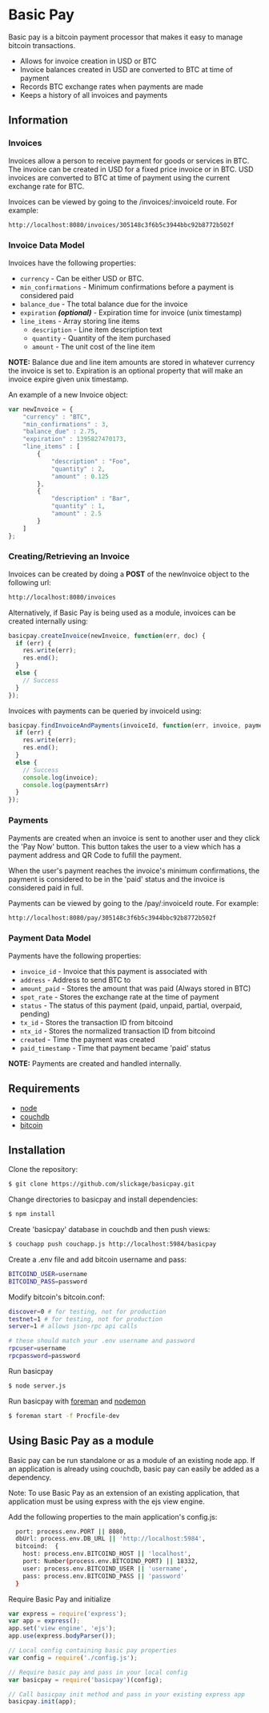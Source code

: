 Basic Pay
=========

Basic pay is a bitcoin payment processor that makes it easy to manage bitcoin transactions. 

* Allows for invoice creation in USD or BTC
* Invoice balances created in USD are converted to BTC at time of payment
* Records BTC exchange rates when payments are made
* Keeps a history of all invoices and payments

## Information

### Invoices

Invoices allow a person to receive payment for goods or services in BTC. The invoice can be created in USD for a fixed price invoice or in BTC. USD invoices are converted to BTC at time of payment using the current exchange rate for BTC. 

Invoices can be viewed by going to the /invoices/:invoiceId route. For example:
```sh
http://localhost:8080/invoices/305148c3f6b5c3944bbc92b8772b502f
```

### Invoice Data Model

Invoices have the following properties:
* ```currency``` - Can be either USD or BTC.
* ```min_confirmations``` - Minimum confirmations before a payment is considered paid
* ```balance_due``` - The total balance due for the invoice
* ```expiration``` ***(optional)*** - Expiration time for invoice (unix timestamp)
* ```line_items``` - Array storing line items
  * ```description``` - Line item description text
  * ```quantity``` - Quantity of the item purchased
  * ```amount``` - The unit cost of the line item

**NOTE:** Balance due and line item amounts are stored in whatever currency the invoice is set to. Expiration is an optional property that will make an invoice expire given unix timestamp.

An example of a new Invoice object:
```js
var newInvoice = {
    "currency" : "BTC",
    "min_confirmations" : 3,
    "balance_due" : 2.75,
    "expiration" : 1395827470173,
    "line_items" : [
        {
            "description" : "Foo",
            "quantity" : 2,
            "amount" : 0.125
        }, 
        {
            "description" : "Bar",
            "quantity" : 1,
            "amount" : 2.5
        }
    ]
};
```
### Creating/Retrieving an Invoice

Invoices can be created by doing a **POST** of the newInvoice object to the following url:
```sh
http://localhost:8080/invoices
```

Alternatively, if Basic Pay is being used as a module, invoices can be created internally using:

```js
basicpay.createInvoice(newInvoice, function(err, doc) {
  if (err) {
    res.write(err);
    res.end();
  }
  else {
    // Success
  }
});
```

Invoices with payments can be queried by invoiceId using:
```js
basicpay.findInvoiceAndPayments(invoiceId, function(err, invoice, paymentsArr) {
  if (err) {
    res.write(err);
    res.end();
  }
  else {
    // Success
    console.log(invoice);
    console.log(paymentsArr)
  }
});
```

### Payments

Payments are created when an invoice is sent to another user and they click the 'Pay Now' button. This button takes the user to a view which has a payment address and QR Code to fufill the payment.

When the user's payment reaches the invoice's minimum confirmations, the payment is considered to be in the 'paid' status and the invoice is considered paid in full.

Payments can be viewed by going to the /pay/:invoiceId route. For example:
```sh
http://localhost:8080/pay/305148c3f6b5c3944bbc92b8772b502f
```

### Payment Data Model

Payments have the following properties:
* ```invoice_id``` - Invoice that this payment is associated with
* ```address``` - Address to send BTC to
* ```amount_paid``` - Stores the amount that was paid (Always stored in BTC)
* ```spot_rate``` - Stores the exchange rate at the time of payment
* ```status``` - The status of this payment (paid, unpaid, partial, overpaid, pending)
* ```tx_id``` - Stores the transaction ID from bitcoind
* ```ntx_id``` - Stores the normalized transaction ID from bitcoind
* ```created``` - Time the payment was created
* ```paid_timestamp``` - Time that payment became 'paid' status

**NOTE:** Payments are created and handled internally.

## Requirements

* [node](http://nodejs.org)
* [couchdb](http://wiki.apache.org/couchdb/Installation)
* [bitcoin](https://bitcoin.org/en/download)

## Installation

Clone the repository:
```sh
$ git clone https://github.com/slickage/basicpay.git
```

Change directories to basicpay and install dependencies:
```sh
$ npm install
```

Create 'basicpay' database in couchdb and then push views:
```sh
$ couchapp push couchapp.js http://localhost:5984/basicpay
```

Create a .env file and add bitcoin username and pass:
```sh
BITCOIND_USER=username
BITCOIND_PASS=password
```

Modify bitcoin's bitcoin.conf:
```sh
discover=0 # for testing, not for production
testnet=1 # for testing, not for production
server=1 # allows json-rpc api calls

# these should match your .env username and password
rpcuser=username
rpcpassword=password
```

Run basicpay
```sh
$ node server.js
```

Run basicpay with [foreman](https://github.com/ddollar/foreman) and [nodemon](https://github.com/remy/nodemon)
```sh
$ foreman start -f Procfile-dev
```

## Using Basic Pay as a module

Basic pay can be run standalone or as a module of an existing node app. If an application is already using couchdb, basic pay can easily be added as a dependency. 

Note: To use Basic Pay as an extension of an existing application, that application must be using express with the ejs view engine.

Add the following properties to the main application's config.js:
```sh
  port: process.env.PORT || 8080,
  dbUrl: process.env.DB_URL || 'http://localhost:5984',
  bitcoind:  {
    host: process.env.BITCOIND_HOST || 'localhost',
    port: Number(process.env.BITCOIND_PORT) || 18332,
    user: process.env.BITCOIND_USER || 'username',
    pass: process.env.BITCOIND_PASS || 'password'
  }
```

Require Basic Pay and initialize
```js
var express = require('express');
var app = express();
app.set('view engine', 'ejs');
app.use(express.bodyParser());

// Local config containing basic pay properties
var config = require('./config.js');

// Require basic pay and pass in your local config
var basicpay = require('basicpay')(config);

// Call basicpay init method and pass in your existing express app
basicpay.init(app);
```